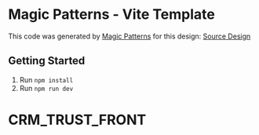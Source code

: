 # Magic Patterns - Vite Template

This code was generated by [Magic Patterns](https://magicpatterns.com) for this design: [Source Design](https://www.magicpatterns.com/c/eo2bmzxtl7xyhfehq1fghs)

## Getting Started

1. Run `npm install`
2. Run `npm run dev`
# CRM_TRUST_FRONT
